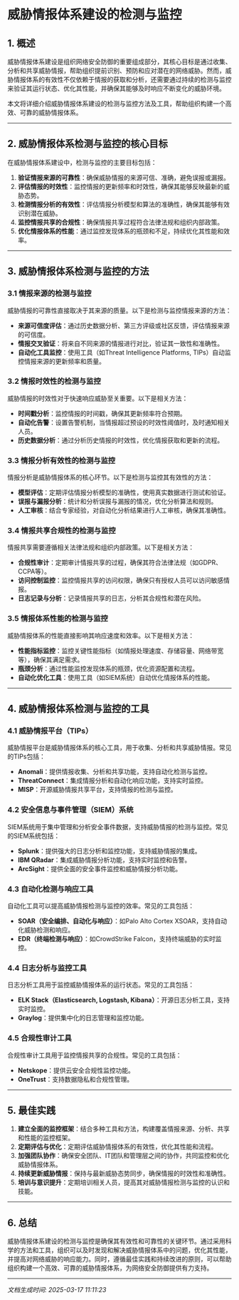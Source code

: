 # 威胁情报体系建设的检测与监控

## 1. 概述

威胁情报体系建设是组织网络安全防御的重要组成部分，其核心目标是通过收集、分析和共享威胁情报，帮助组织提前识别、预防和应对潜在的网络威胁。然而，威胁情报体系的有效性不仅依赖于情报的获取和分析，还需要通过持续的检测与监控来验证其运行状态、优化其性能，并确保其能够及时响应不断变化的威胁环境。

本文将详细介绍威胁情报体系建设的检测与监控方法及工具，帮助组织构建一个高效、可靠的威胁情报体系。

---

## 2. 威胁情报体系检测与监控的核心目标

在威胁情报体系建设中，检测与监控的主要目标包括：

1. **验证情报来源的可靠性**：确保威胁情报的来源可信、准确，避免误报或漏报。
2. **评估情报的时效性**：监控情报的更新频率和时效性，确保其能够反映最新的威胁态势。
3. **检测情报分析的有效性**：评估情报分析模型和算法的准确性，确保其能够有效识别潜在威胁。
4. **监控情报共享的合规性**：确保情报共享过程符合法律法规和组织内部政策。
5. **优化情报体系的性能**：通过监控发现体系的瓶颈和不足，持续优化其性能和效率。

---

## 3. 威胁情报体系检测与监控的方法

### 3.1 情报来源的检测与监控

威胁情报的可靠性直接取决于其来源的质量。以下是检测与监控情报来源的方法：

- **来源可信度评估**：通过历史数据分析、第三方评级或社区反馈，评估情报来源的可信度。
- **情报交叉验证**：将来自不同来源的情报进行对比，验证其一致性和准确性。
- **自动化工具监控**：使用工具（如Threat Intelligence Platforms, TIPs）自动监控情报来源的更新频率和质量。

### 3.2 情报时效性的检测与监控

威胁情报的时效性对于快速响应威胁至关重要。以下是相关方法：

- **时间戳分析**：监控情报的时间戳，确保其更新频率符合预期。
- **自动化告警**：设置告警机制，当情报超过预设的时效性阈值时，及时通知相关人员。
- **历史数据分析**：通过分析历史情报的时效性，优化情报获取和更新的流程。

### 3.3 情报分析有效性的检测与监控

情报分析是威胁情报体系的核心环节。以下是检测与监控其有效性的方法：

- **模型评估**：定期评估情报分析模型的准确性，使用真实数据进行测试和验证。
- **误报与漏报分析**：统计和分析误报与漏报的情况，优化分析算法和规则。
- **人工审核**：结合专家经验，对自动化分析结果进行人工审核，确保其准确性。

### 3.4 情报共享合规性的检测与监控

情报共享需要遵循相关法律法规和组织内部政策。以下是相关方法：

- **合规性审计**：定期审计情报共享的过程，确保其符合法律法规（如GDPR、CCPA等）。
- **访问控制监控**：监控情报共享的访问权限，确保只有授权人员可以访问敏感情报。
- **日志记录与分析**：记录情报共享的日志，分析其合规性和潜在风险。

### 3.5 情报体系性能的检测与监控

威胁情报体系的性能直接影响其响应速度和效率。以下是相关方法：

- **性能指标监控**：监控关键性能指标（如情报处理速度、存储容量、网络带宽等），确保其满足需求。
- **瓶颈分析**：通过性能监控发现体系的瓶颈，优化资源配置和流程。
- **自动化优化工具**：使用工具（如SIEM系统）自动优化情报体系的性能。

---

## 4. 威胁情报体系检测与监控的工具

### 4.1 威胁情报平台（TIPs）

威胁情报平台是威胁情报体系的核心工具，用于收集、分析和共享威胁情报。常见的TIPs包括：

- **Anomali**：提供情报收集、分析和共享功能，支持自动化检测与监控。
- **ThreatConnect**：集成情报分析和自动化响应功能，支持实时监控。
- **MISP**：开源威胁情报共享平台，支持情报的检测与监控。

### 4.2 安全信息与事件管理（SIEM）系统

SIEM系统用于集中管理和分析安全事件数据，支持威胁情报的检测与监控。常见的SIEM系统包括：

- **Splunk**：提供强大的日志分析和监控功能，支持威胁情报的集成。
- **IBM QRadar**：集成威胁情报分析功能，支持实时监控和告警。
- **ArcSight**：提供全面的安全事件监控和威胁情报分析功能。

### 4.3 自动化检测与响应工具

自动化工具可以提高威胁情报检测与监控的效率。常见的工具包括：

- **SOAR（安全编排、自动化与响应）**：如Palo Alto Cortex XSOAR，支持自动化威胁检测和响应。
- **EDR（终端检测与响应）**：如CrowdStrike Falcon，支持终端威胁的实时监控。

### 4.4 日志分析与监控工具

日志分析工具用于监控威胁情报体系的运行状态。常见的工具包括：

- **ELK Stack（Elasticsearch, Logstash, Kibana）**：开源日志分析工具，支持实时监控。
- **Graylog**：提供集中化的日志管理和监控功能。

### 4.5 合规性审计工具

合规性审计工具用于监控情报共享的合规性。常见的工具包括：

- **Netskope**：提供云安全合规性监控功能。
- **OneTrust**：支持数据隐私和合规性管理。

---

## 5. 最佳实践

1. **建立全面的监控框架**：结合多种工具和方法，构建覆盖情报来源、分析、共享和性能的监控框架。
2. **定期评估与优化**：定期评估威胁情报体系的有效性，优化其性能和流程。
3. **加强团队协作**：确保安全团队、IT团队和管理层之间的协作，共同监控和优化威胁情报体系。
4. **持续更新威胁情报**：保持与最新威胁态势同步，确保情报的时效性和准确性。
5. **培训与意识提升**：定期培训相关人员，提高其对威胁情报检测与监控的认识和技能。

---

## 6. 总结

威胁情报体系建设的检测与监控是确保其有效性和可靠性的关键环节。通过采用科学的方法和工具，组织可以及时发现和解决威胁情报体系中的问题，优化其性能，并提高对网络威胁的响应能力。同时，遵循最佳实践和持续改进的原则，可以帮助组织构建一个高效、可靠的威胁情报体系，为网络安全防御提供有力支持。

---

*文档生成时间: 2025-03-17 11:11:23*
